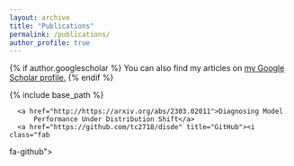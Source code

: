 ```yaml
---
layout: archive
title: "Publications"
permalink: /publications/
author_profile: true
---
```


{% if author.googlescholar %}
  You can also find my articles on <u><a href="{{author.googlescholar}}">my Google Scholar profile</a>.</u>
{% endif %}

{% include base_path %}

      <a href="http://https://arxiv.org/abs/2303.02011">Diagnosing Model
          Performance Under Distribution Shift</a> 
      <a href="https://github.com/tc2718/disde" title="GitHub"><i class="fab
fa-github"></i></a>


